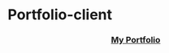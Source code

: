 # Portfolio-client

<div align="center">
  <h3><a href="https://Eishta.github.io/portfolio">My Portfolio</a></h3>
</div>
